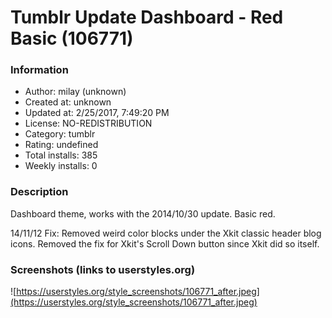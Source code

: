 # Tumblr Update Dashboard - Red Basic (106771)

### Information
- Author: milay (unknown)
- Created at: unknown
- Updated at: 2/25/2017, 7:49:20 PM
- License: NO-REDISTRIBUTION
- Category: tumblr
- Rating: undefined
- Total installs: 385
- Weekly installs: 0


### Description
Dashboard theme, works with the 2014/10/30 update. Basic red.

14/11/12 Fix: Removed weird color blocks under the Xkit classic header blog icons. Removed the fix for Xkit's Scroll Down button since Xkit did so itself.


### Screenshots (links to userstyles.org)
![https://userstyles.org/style_screenshots/106771_after.jpeg](https://userstyles.org/style_screenshots/106771_after.jpeg)


